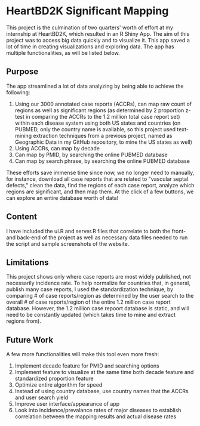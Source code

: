 # HeartBD2K Significant Mapping
This project is the culmination of two quarters' worth of effort at my internship at HeartBD2K, which resulted in an R Shiny App. The aim of this project was to access big data quickly and to visualize it. This app saved a lot of time in creating visualizations and exploring data. The app has multiple functionalities, as will be listed below.

## Purpose
The app streamlined a lot of data analyzing by being able to achieve the following:
1. Using our 3000 annotated case reports (ACCRs), can map raw count of regions as well as significant regions (as determined by 2 proportion z-test in comparing the ACCRs to the 1.2 million total case report set) within each disease system using both US states and countries (on PUBMED, only the country name is available, so this project used text-mining extraction techniques from a previous project, named as Geographic Data in my GitHub repository, to mine the US states as well)
2. Using ACCRs, can map by decade
3. Can map by PMID, by searching the online PUBMED database
4. Can map by search phrase, by searching the online PUBMED database

These efforts save immense time since now, we no longer need to manually, for instance, download all case reports that are related to "vascular septal defects," clean the data, find the regions of each case report, analyze which regions are significant, and then map them. At the click of a few buttons, we can explore an entire database worth of data!

## Content
I have included the ui.R and server.R files that correlate to both the front- and back-end of the project as well as necessary data files needed to run the script and sample screenshots of the website.

## Limitations
This project shows only where case reports are most widely published, not necessarily incidence rate. To help normalize for countries that, in general, publish many case reports, I used the standardization technique, by comparing # of case reports/region as determined by the user search to the overall # of case reports/region of the entire 1.2 million case report database. However, the 1.2 million case repoort database is static, and will need to be constantly updated (which takes time to mine and extract regions from).

## Future Work
A few more functionalities will make this tool even more fresh:
1. Implement decade feature for PMID and searching options
2. Implement feature to visualize at the same time both decade feature and standardized proportion feature
3. Optimize entire algorithm for speed
4. Instead of using country database, use country names that the ACCRs and user search yield
5. Improve user interface/appearance of app
6. Look into incidence/prevalance rates of major diseases to establish correlation between the mapping results and actual disease rates
